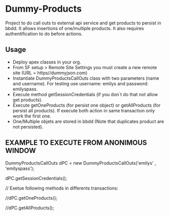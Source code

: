 # Dummy-Products

Project to do call outs to external api service and get products to persist in bbdd. It allows insertions of one/multiple products. It also requires authentification to do before actions.

## Usage
* Deploy apex classes in your org.
* From SF setup > Remote Site Settings you must create a new remote site (URL = https//dummyjson.com)
* Instantiate DummyProductsCallOuts class with two parameters (name and username). For testing use username: emilys and password: emilyspass.
* Execute method getSessionCredentials (if you don´t do that not allow get products). 
* Execute getOneProducts (for persist one object) or getAllProducts (for persist all products). If execute both action in same transaction only work the first one.
* One/Multiple objets are stored in bbdd (Note that duplicates product are not persisted).
  
## EXAMPLE TO EXECUTE FROM ANONIMOUS WINDOW 

DummyProductsCallOuts dPC = new DummyProductsCallOuts('emilys' , 'emilyspass');

dPC.getSessionCredentials();

// Exetue following methods in differents transactions:

//dPC.getOneProducts();

//dPC.getAllProducts();





